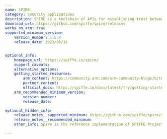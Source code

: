 ```yaml
---
name: SPIRE
category: Security applications
description: SPIRE is a toolchain of APIs for establishing trust between software systems across a wide variety of hosting platforms.
download_url: https://github.com/spiffe/spire/releases
works_on_arm: true
supported_minimum_version:
    version_number: 1.6.4
    release_date: 2023/05/18


optional_info:
    homepage_url: https://spiffe.io/spire/
    support_caveats:
    alternative_options:
    getting_started_resources:
        arm_content: https://community.arm.com/arm-community-blogs/b/tools-software-ides-blog/posts/hardware-backed-security-multitenancy-edge-spiffe-parsec
        partner_content:
        official_docs: https://spiffe.io/docs/latest/try/getting-started-linux-macos-x/
    arm_recommended_minimum_version:
        version_number:
        release_date:

optional_hidden_info:
    release_notes__supported_minimum: https://github.com/spiffe/spire/releases/tag/v1.6.4
    release_notes__recommended_minimum:
    other_info: Spire is the reference implementation of SPIFFE Project.

---
```

